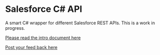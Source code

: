 # Salesforce C# API

A smart C# wrapper for different Salesforce REST APIs. This is a work in progress. 

[Please read the intro document here](https://doc.apexsharp.com/apexsharp/apexsharp-salesforce-csharp-api)

[Post your feed back here](https://github.com/apexsharp/Salesforce-CSharp-Api/discussions/categories/ideas "ApexSharp Salesforce API Feedback")


